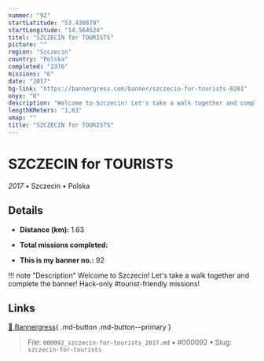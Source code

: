 ```yaml
---
nummer: "92"
startLatitude: "53.430879"
startLongitude: "14.564524"
titel: "SZCZECIN for TOURISTS"
picture: ""
region: "Szczecin"
country: "Polska"
completed: "2376"
missions: "6"
date: "2017"
bg-link: "https://bannergress.com/banner/szczecin-for-tourists-0201"
onyx: "0"
description: "Welcome to Szczecin! Let's take a walk together and complete the banner! Hack-only #tourist-friendly missions!"
lengthKMeters: "1,63"
umap: ""
title: "SZCZECIN for TOURISTS"
---
```

# SZCZECIN for TOURISTS

*2017* • Szczecin • Polska



## Details
- **Distance (km):** 1.63

- **Total missions completed:** 
- **This is my banner no.:** 92


!!! note "Description"
    Welcome to Szczecin! Let's take a walk together and complete the banner! Hack-only #tourist-friendly missions!



## Links
[🔗 Bannergress](https://bannergress.com/banner/szczecin-for-tourists-0201){ .md-button .md-button--primary }



> File: `000092_szczecin-for-tourists_2017.md` • #000092 • Slug: `szczecin-for-tourists`
